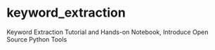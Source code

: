 # keyword_extraction
Keyword Extraction Tutorial and Hands-on Notebook, Introduce Open Source Python Tools
